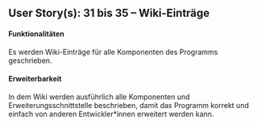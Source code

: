 ## User Story(s): 31 bis 35 – Wiki-Einträge
#### Funktionalitäten
Es werden Wiki-Einträge für alle Komponenten des Programms geschrieben.
#### Erweiterbarkeit
In dem Wiki werden ausführlich alle Komponenten und Erweiterungsschnittstelle beschrieben, damit das Programm korrekt und einfach von anderen Entwickler\*innen erweitert werden kann.
